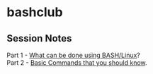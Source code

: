# bashclub
## Session Notes  
Part 1 - [What can be done using BASH/Linux](https://github.com/pulsar17/bashclub/blob/master/Part_1.md)?  
Part 2 - [Basic Commands that you should know](https://github.com/pulsar17/bashclub/blob/master/Part_2.md).
